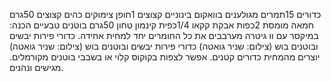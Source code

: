 כדורים
15תמרים מגולענים בוואקום בינוניים
קצוצים
1חופן צימוקים כהים
קצוצים
50גרם חמאה
מומסת
2כפות אבקת קקאו
1/4כפית קינמון טחון
50גרם בוטנים טבעיים
הכנה:
במיקסר עם וו גיטרה מערבבים את כל החומרים יחד למחית אחידה.
כדורי פירות יבשים ובוטנים בוש (צילום: שניר גואטה)
כדורי פירות יבשים ובוטנים בוש (צילום: שניר גואטה)
יוצרים מהמחית כדורים קטנים.
אפשר לצפות בקוקוס קלוי או בשבבי בוטנים מקורמלים. מגישים ונהנים.